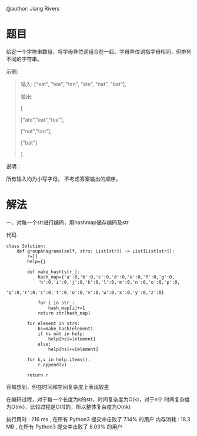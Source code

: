 @author: Jiang Rivers

# 题目
给定一个字符串数组，将字母异位词组合在一起。字母异位词指字母相同，但排列不同的字符串。

示例:

> 输入: ["eat", "tea", "tan", "ate", "nat", "bat"],
>
> 输出:
>
> [
>
>   ["ate","eat","tea"],
>
>   ["nat","tan"],
>
>   ["bat"]
>
> ]

说明：

所有输入均为小写字母。
不考虑答案输出的顺序。

# 解法

一、对每一个str进行编码，用hashmap储存编码及str

代码

```
class Solution:
    def groupAnagrams(self, strs: List[str]) -> List[List[str]]:
        r=[]
        help={}

        def make_hash(str_):
            hash_map={'a':0,'b':0,'c':0,'d':0,'e':0,'f':0,'g':0,
            'h':0,'i':0,'j':0,'k':0,'l':0,'m':0,'n':0,'o':0,'p':0,
            'q':0,'r':0,'s':0,'t':0,'u':0,'v':0,'w':0,'x':0,'y':0,'z':0}
            
            for i in str_:
                hash_map[i]+=1
            return str(hash_map)
        
        for element in strs:
            hs=make_hash(element)
            if hs not in help:
                help[hs]=[element]
            else:
                help[hs]+=[element]
            
        for k,v in help.items():
            r.append(v)
        
        return r
```
容易想到，但在时间和空间复杂度上表现较差

在编码过程，对于每一个长度为k的str，时间复杂度为O(k)，对于n个
时间复杂度为O(nk)，比较过程是O(1)的，所以整体复杂度为O(nk)

执行用时 :
216 ms
, 在所有 Python3 提交中击败了
7.14%
的用户
内存消耗 :
18.3 MB
, 在所有 Python3 提交中击败了
8.03%
的用户